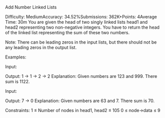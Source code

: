 Add Number Linked Lists

Difficulty: MediumAccuracy: 34.52%Submissions: 362K+Points: 4Average Time: 30m
You are given the head of two singly linked lists head1 and head2 representing two non-negative integers. You have to return the head of the linked list representing the sum of these two numbers.

Note: There can be leading zeros in the input lists, but there should not be any leading zeros in the output list.

Examples:

Input: 
    
Output:  1 -> 1 -> 2 -> 2
Explanation: Given numbers are 123 and 999. There sum is 1122.
    
Input: 
    
Output: 7 -> 0 
Explanation: Given numbers are 63 and 7. There sum is 70.
    
Constraints:
1 ≤ Number of nodes in head1, head2 ≤ 105
0 ≤ node->data ≤ 9
